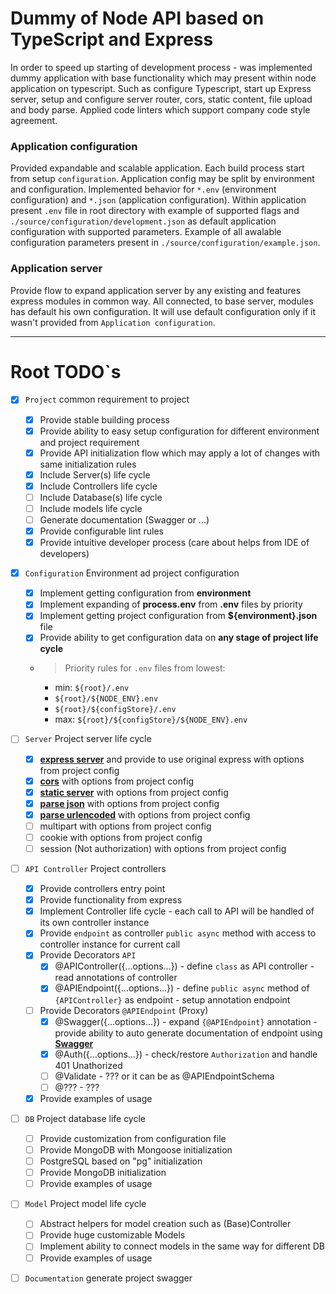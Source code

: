 # Dummy of Node API based on TypeScript and Express

In order to speed up starting of development process - was implemented dummy application with base functionality which may present within node application on typescript. Such as configure Typescript, start up Express server, setup and configure server router, cors, static content, file upload and body parse. Applied code linters which support company code style agreement.


### Application configuration

Provided expandable and scalable application. Each build process start from setup `configuration`. Application config may be split by environment and configuration. Implemented behavior for `*.env` (environment configuration) and `*.json` (application configuration). Within application present `.env` file in root directory with example of supported flags and `./source/configuration/development.json` as default application configuration with supported parameters. Example of all awalable configuration parameters present in `./source/configuration/example.json`.


### Application server

Provide flow to expand application server by any existing and features express modules in common way. All connected, to base server, modules has default his own configuration. It will use default configuration only if it wasn't provided from `Application configuration`.

- - - -
# Root TODO`s

* [x] `Project` common requirement to project
    * [x] Provide stable building process
    * [x] Provide ability to easy setup configuration for different environment and project requirement
    * [x] Provide API initialization flow which may apply a lot of changes with same initialization rules
    * [x] Include Server(s) life cycle
    * [x] Include Controllers life cycle
    * [ ] Include Database(s) life cycle
    * [ ] Include models life cycle
    * [ ] Generate documentation (Swagger or ...)
    * [x] Provide configurable lint rules
    * [x] Provide intuitive developer process (care about helps from IDE of developers)

* [x] `Configuration` Environment ad project configuration
    * [x] Implement getting configuration from **environment**
    * [x] Implement expanding of **process.env** from **.env** files by priority
    * [x] Implement getting project configuration from **${environment}.json** file
    * [x] Provide ability to get configuration data on **any stage of project life cycle**
    * > Priority rules for `.env` files from lowest:
        * min: `${root}/.env`
        * `${root}/${NODE_ENV}.env`
        * `${root}/${configStore}/.env`
        * max: `${root}/${configStore}/${NODE_ENV}.env`

* [ ] `Server` Project server life cycle
    * [x] **[express server](https://expressjs.com/ "express")** and provide to use original express with options from project config 
    * [x] **[cors](https://www.npmjs.com/package/cors "CORS")** with options from project config
    * [x] **[static server](https://expressjs.com/en/4x/api.html#express.static "express static")** with options from project config
    * [x] **[parse json](https://www.npmjs.com/package/body-parser "body-parser => JSON")** with options from project config
    * [x] **[parse urlencoded](https://www.npmjs.com/package/body-parser "body-parser => URLENCODED")** with options from project config
    * [ ] multipart with options from project config 
    * [ ] cookie with options from project config 
    * [ ] session (Not authorization) with options from project config 

* [ ] `API Controller` Project controllers
    * [x] Provide controllers entry point
    * [x] Provide functionality from express
    * [x] Implement Controller life cycle - each call to API will be handled of its own controller instance
    * [x] Provide `endpoint` as controller `public async` method with access to controller instance for current call
    * [x] Provide Decorators `API`
        * [x] @APIController({...options...}) - define `class` as API controller - read annotations of controller
        * [x] @APIEndpoint({...options...}) - define `public async` method of `{APIController}` as endpoint - setup annotation endpoint
    * [ ] Provide Decorators `@APIEndpoint` (Proxy)  
        * [x] @Swagger({...options...}) - expand `{@APIEndpoint}` annotation - provide ability to auto generate documentation of endpoint using **[Swagger](https://www.npmjs.com/package/swagger-ui-express/ "swagger-ui-express")**
        * [x] @Auth({…options…}) - check/restore `Authorization` and handle 401 Unathorized
        * [ ] @Validate - ??? or it can be as @APIEndpointSchema
        * [ ] @??? - ???
    * [x] Provide examples of usage

* [ ] `DB` Project database life cycle
    * [ ] Provide customization from configuration file
    * [ ] Provide MongoDB with Mongoose initialization
    * [ ] PostgreSQL based on "pg" initialization
    * [ ] Provide MongoDB initialization
    * [ ] Provide examples of usage

* [ ] `Model` Project model life cycle
    * [ ] Abstract helpers for model creation such as (Base)Controller
    * [ ] Provide huge customizable Models
    * [ ] Implement ability to connect models in the same way for different DB
    * [ ] Provide examples of usage

* [ ] `Documentation` generate project swagger
